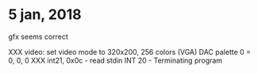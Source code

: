 # 5 jan, 2018

gfx seems correct

XXX video: set video mode to 320x200, 256 colors (VGA)
DAC palette 0 = 0, 0, 0
XXX int21, 0x0c - read stdin
INT 20 - Terminating program
